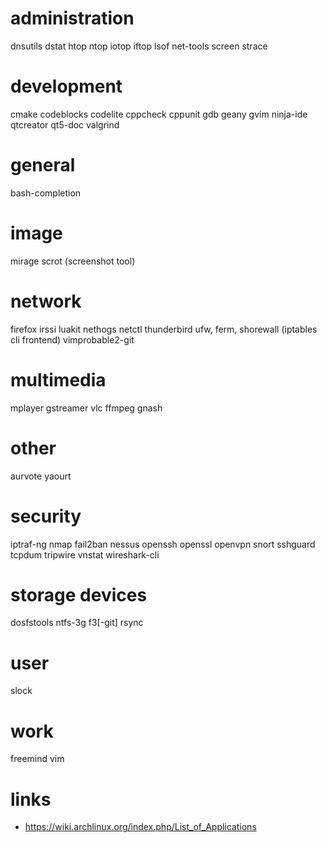 # administration

dnsutils
dstat
htop
ntop
iotop
iftop
lsof
net-tools
screen
strace

# development

cmake
codeblocks
codelite
cppcheck
cppunit
gdb
geany
gvim
ninja-ide
qtcreator
qt5-doc
valgrind

# general

bash-completion

# image

mirage
scrot (screenshot tool)

# network

firefox
irssi
luakit
nethogs
netctl
thunderbird
ufw, ferm, shorewall (iptables cli frontend)
vimprobable2-git

# multimedia

mplayer
gstreamer
vlc
ffmpeg
gnash

# other
aurvote
yaourt

# security

iptraf-ng
nmap
fail2ban
nessus
openssh
openssl
openvpn
snort
sshguard
tcpdum
tripwire
vnstat
wireshark-cli

# storage devices

dosfstools
ntfs-3g
f3[-git]
rsync

# user

slock

# work

freemind
vim

# links

* https://wiki.archlinux.org/index.php/List_of_Applications
